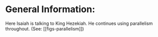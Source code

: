 # General Information:

Here Isaiah is talking to King Hezekiah. He continues using parallelism throughout. (See: [[figs-parallelism]])